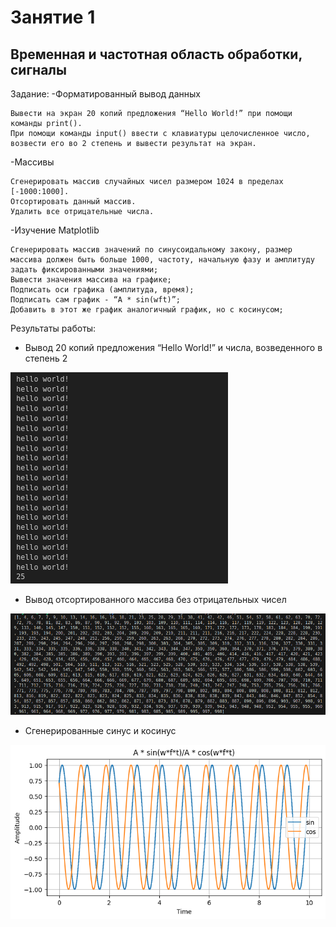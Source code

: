 # Занятие 1
## Временная и частотная область обработки, сигналы

Задание:
-Форматированный вывод данных

    Вывести на экран 20 копий предложения “Hello World!” при помощи команды print().
    При помощи команды input() ввести с клавиатуры целочисленное число, возвести его во 2 степень и вывести результат на экран.

-Массивы

    Сгенерировать массив случайных чисел размером 1024 в пределах [-1000:1000].
    Отсортировать данный массив.
    Удалить все отрицательные числа.

-Изучение Matplotlib

    Сгенерировать массив значений по синусоидальному закону, размер массива должен быть больше 1000, частоту, начальную фазу и амплитуду задать фиксированными значениями;
    Вывести значения массива на графике;
    Подписать оси графика (амплитуда, время);
    Подписать сам график - “A * sin(wft)”;
    Добавить в этот же график аналогичный график, но с косинусом;

Результаты работы:

- Вывод 20 копий предложения “Hello World!” и числа, возведенного в степень 2 

<img src = "Screenshots/hello.png">

- Вывод отсортированного массива без отрицательных чисел

<img src = "Screenshots/array.png">

- Сгенерированные синус и косинус

<img src = "Screenshots/sincos.png">

